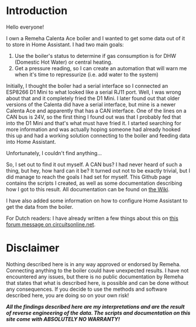 # Introduction

Hello everyone!

I own a Remeha Calenta Ace boiler and I wanted to get some data out of it to store in Home Assistant. I had two main goals:
1. Use the boiler's status to determine if gas consumption is for DHW (Domestic Hot Water) or central heating.
2. Get a pressure reading, so I can create an automation that will warn me when it's time to repressurize (i.e. add water to the system)

Initially, I thought the boiler had a serial interface so I connected an ESP8266 D1 Mini to what looked like a serial RJ11 port. Well, I was wrong about
that and it completely fried the D1 Mini. I later found out that older versions of the Calenta did have a serial interface, but mine is a newer Calenta
Ace and apparently that has a CAN interface. One of the lines on a CAN bus is 24V, so the first thing I found out was that I probably fed that into the
D1 Mini and that's what must have fried it. I started searching for more information and was actually hoping someone had already hooked this up and had a
working solution connecting to the boiler and feeding data into Home Assistant.

Unfortunately, I couldn't find anything... 

So, I set out to find it out myself. A CAN bus? I had never heard of such a thing, but hey, how hard can it be? It turned out not to be exactly trivial,
but I did manage to reach the goals I had set for myself. This Github page contains the scripts I created, as well as some documentation describing how
I got to this result. All documentation can be found on [the Wiki](https://github.com/ronbuist/remeha-can-interface/wiki).

I have also added some information on how to configure Home Assistant to get the data from the boiler.

For Dutch readers: I have already written a few things about this on [this forum message on circuitsonline.net](https://www.circuitsonline.net/forum/view/message/2502136#2502136).

# Disclaimer
Nothing described here is in any way approved or endorsed by Remeha. Connecting anything to the boiler could have unexpected results. I have not encountered any issues, but there is no public documentation by Remeha that states that what is described here, is possible and can be done without any consequences. If you decide to use the methods and software described here, you are doing so on your own risk!

_**All the findings described here are my interpretations and are the result of reverse engineering of the data. The scripts and documentation on this site come with ABSOLUTELY NO WARRANTY!**_
